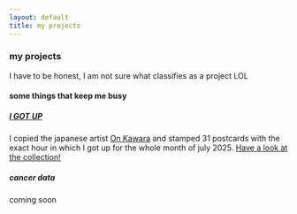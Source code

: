 ```yaml
---
layout: default
title: my projects
---
```


### my projects
I have to be honest, I am not sure what classifies as a project LOL

#### some things that keep me busy
##### [I GOT UP](/pages/i-got-up/)
I copied the japanese artist [On Kawara](https://onkawara.co.uk/styled-96/) and stamped 31 postcards with the exact hour in which I got up for the whole month of july 2025. [Have a look at the collection!](pages/i-got-up)

##### cancer data
coming soon
